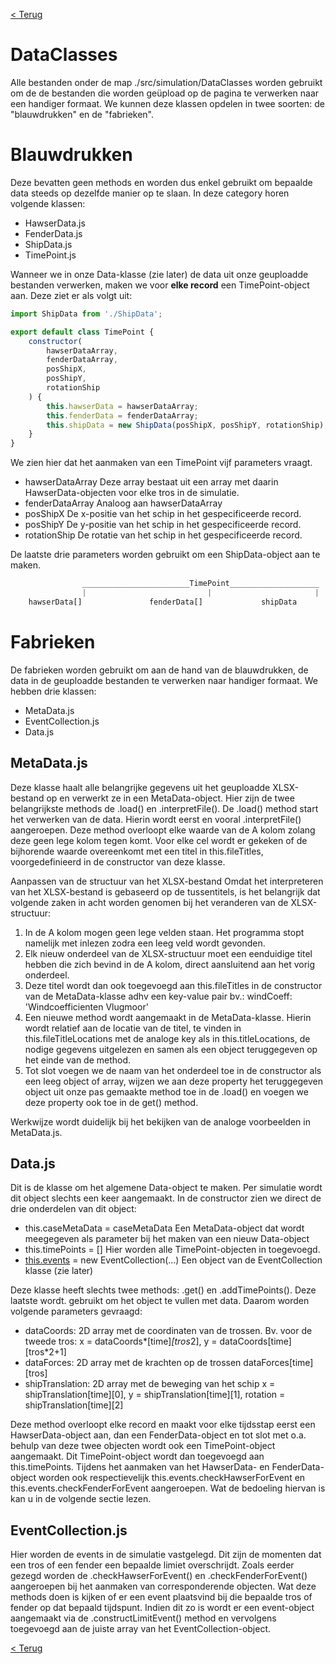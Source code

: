 [< Terug](../Development-guide.md)

# DataClasses

Alle bestanden onder de map ./src/simulation/DataClasses worden gebruikt om de de bestanden die worden geüpload op de pagina te verwerken naar een handiger formaat. We kunnen deze klassen opdelen in twee soorten: de "blauwdrukken" en de "fabrieken".

# Blauwdrukken

Deze bevatten geen methods en worden dus enkel gebruikt om bepaalde data steeds op dezelfde manier op te slaan. In deze category horen volgende klassen:

- HawserData.js
- FenderData.js
- ShipData.js
- TimePoint.js

Wanneer we in onze Data-klasse (zie later) de data uit onze geuploadde bestanden verwerken, maken we voor **elke record** een TimePoint-object aan. Deze ziet er als volgt uit:

```jsx
import ShipData from './ShipData';

export default class TimePoint {
    constructor(
        hawserDataArray,
        fenderDataArray,
        posShipX,
        posShipY,
        rotationShip
    ) {
        this.hawserData = hawserDataArray;
        this.fenderData = fenderDataArray;
        this.shipData = new ShipData(posShipX, posShipY, rotationShip);
    }
}
```

We zien hier dat het aanmaken van een TimePoint vijf parameters vraagt. 

- hawserDataArray
Deze array bestaat uit een array met daarin HawserData-objecten voor elke tros in de simulatie.
- fenderDataArray
Analoog aan hawserDataArray
- posShipX
De x-positie van het schip in het gespecificeerde record.
- posShipY
De y-positie van het schip in het gespecificeerde record.
- rotationShip
De rotatie van het schip in het gespecificeerde record.

De laatste drie parameters worden gebruikt om een ShipData-object aan te maken. 

```jsx
				________________________TimePoint____________________
				|                           |                       |
    hawserData[]               fenderData[]             shipData
```

# Fabrieken

De fabrieken worden gebruikt om aan de hand van de blauwdrukken, de data in de geuploadde bestanden te verwerken naar handiger formaat. We hebben drie klassen:

- MetaData.js
- EventCollection.js
- Data.js

## MetaData.js

Deze klasse haalt alle belangrijke gegevens uit het geuploadde XLSX-bestand op en verwerkt ze in een MetaData-object. Hier zijn de twee belangrijkste methods de .load() en .interpretFile(). De .load() method start het verwerken van de data. Hierin wordt eerst en vooral .interpretFile() aangeroepen. Deze method overloopt elke waarde van de A kolom zolang deze geen lege kolom tegen komt. Voor elke cel wordt er gekeken of de bijhorende waarde overeenkomt met een titel in this.fileTitles, voorgedefinieerd in de constructor van deze klasse.

Aanpassen van de structuur van het XLSX-bestand
Omdat het interpreteren van het XLSX-bestand is gebaseerd op de tussentitels, is het belangrijk dat volgende zaken in acht worden genomen bij het veranderen van de XLSX-structuur:
1) In de A kolom mogen geen lege velden staan. Het programma stopt namelijk met inlezen zodra een leeg veld wordt gevonden.
2) Elk nieuw onderdeel van de XLSX-structuur moet een eenduidige titel hebben die zich bevind in de A kolom, direct aansluitend aan het vorig onderdeel.
3) Deze titel wordt dan ook toegevoegd aan this.fileTitles in de constructor van de MetaData-klasse adhv een key-value pair bv.:  windCoeff: 'Windcoefficienten Vlugmoor'
4) Een nieuwe method wordt aangemaakt in de MetaData-klasse. Hierin wordt relatief aan de locatie van de titel, te vinden in this.fileTitleLocations met de analoge key als in this.titleLocations, de nodige gegevens uitgelezen en samen als een object teruggegeven op het einde van de method.
5) Tot slot voegen we de naam van het onderdeel toe in de constructor als een leeg object of array, wijzen we aan deze property het teruggegeven object uit onze pas gemaakte method toe  in de .load() en voegen we deze property ook toe in de get() method.

Werkwijze wordt duidelijk bij het bekijken van de analoge voorbeelden in MetaData.js.

## Data.js

Dit is de klasse om het algemene Data-object te maken. Per simulatie wordt dit object slechts een keer aangemaakt. In de constructor zien we direct de drie onderdelen van dit object:

- this.caseMetaData = caseMetaData
Een MetaData-object dat wordt meegegeven als parameter bij het maken van een nieuw Data-object
- this.timePoints = []
Hier worden alle TimePoint-objecten in toegevoegd.
- [this.events](http://this.events) = new EventCollection(...)
Een object van de EventCollection klasse (zie later)

Deze klasse heeft slechts twee methods: .get() en .addTimePoints(). Deze laatste wordt. gebruikt om het object te vullen met data. Daarom worden volgende parameters gevraagd:

- dataCoords: 2D array met de coordinaten van de trossen. Bv. voor de tweede tros: x = dataCoords*[time]*[tros*2], y = dataCoords[time][tros*2+1]
- dataForces: 2D array met de krachten op de trossen dataForces[time][tros]
- shipTranslation: 2D array met de beweging van het schip x = shipTranslation[time][0], y = shipTranslation[time][1], rotation = shipTranslation[time][2]

Deze method overloopt elke record en maakt voor elke tijdsstap eerst een HawserData-object aan, dan een FenderData-object en tot slot met o.a. behulp van deze twee objecten wordt ook een TimePoint-object aangemaakt. Dit TimePoint-object wordt dan toegevoegd aan this.timePoints. Tijdens het aanmaken van het HawserData- en FenderData-object worden ook respectievelijk this.events.checkHawserForEvent en this.events.checkFenderForEvent aangeroepen. Wat de bedoeling hiervan is kan u in de volgende sectie lezen.

## EventCollection.js

Hier worden de events in de simulatie vastgelegd. Dit zijn  de momenten dat een tros of een fender een bepaalde limiet overschrijdt. Zoals eerder gezegd worden de .checkHawserForEvent() en .checkFenderForEvent() aangeroepen bij het aanmaken van corresponderende objecten. Wat deze methods doen is kijken of er een event plaatsvind bij die bepaalde tros of fender op dat bepaald tijdspunt. Indien dit zo is wordt er een event-object aangemaakt via de .constructLimitEvent() method en vervolgens toegevoegd aan de juiste array van het EventCollection-object.

[< Terug](../Development-guide.md)